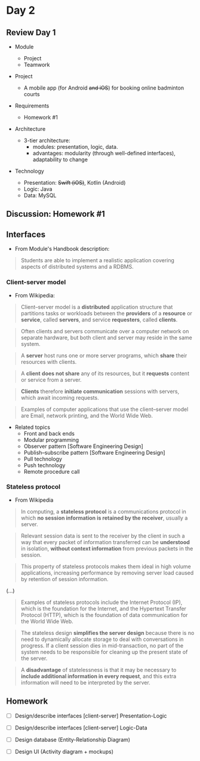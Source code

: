 # Day 2
## Review Day 1
* Module
  - Project
  - Teamwork

* Project
  - A mobile app (for Android <del>and iOS</del>) for booking 
online badminton courts

* Requirements
  - Homework #1

* Architecture
  * 3-tier architecture:
    - modules: presentation, logic, data.</li>
    - advantages: modularity (through well-defined interfaces), 
adaptability to change

* Technology
  - Presentation: <del>Swift (iOS)</del>, Kotlin (Android)
  - Logic: Java
  - Data: MySQL

## Discussion:  Homework #1

## Interfaces
- From Module's Handbook description:
> Students are able to implement a realistic application
> covering aspects of distributed systems and a RDBMS.

### Client-server model
- From Wikipedia:
 
> Client–server model is a __distributed__ application structure 
> that partitions tasks or workloads between 
> the __providers__ of a __resource__ 
> or __service__, called __servers__, and service __requesters__, 
> called __clients__.

> Often clients and servers communicate over a computer network 
> on separate hardware, but both client and server may reside 
> in the same system. 

> A __server__ host runs one or more server programs, 
> which __share__ their resources with clients. 

> A __client__ __does not share__ any of its resources, 
> but it __requests__ content or service from a server. 

> __Clients__ therefore __initiate communication__ sessions with servers, 
> which await incoming requests. 

> Examples of computer applications 
> that use the client–server model are Email, 
> network printing, and the World Wide Web. 

* Related topics
  * Front and back ends
  * Modular programming
  * Observer pattern [Software Engineering Design]
  * Publish–subscribe pattern [Software Engineering Design]
  * Pull technology 
  * Push technology
  * Remote procedure call 

### Stateless protocol
- From Wikipedia

> In computing, a __stateless protocol__ is a communications protocol 
> in which __no session information is retained by the receiver__, 
> usually a server. 

> Relevant session data is sent to the receiver by the client in such a 
> way that every packet of information transferred can be __understood__ 
> in isolation, __without context information__ from previous packets 
> in the session. 

> This property of stateless protocols makes them ideal in high volume 
> applications, increasing performance by removing server load caused 
> by retention of session information.

(...) 

> Examples of stateless protocols include the Internet Protocol (IP), 
> which is the foundation for the Internet, and 
> the Hypertext Transfer Protocol (HTTP), which is the foundation of 
> data communication for the World Wide Web.

> The stateless design __simplifies the server design__ because 
> there is no need to dynamically allocate storage to deal 
> with conversations in progress. 
> If a client session dies in mid-transaction, no part of the system
> needs to be responsible for cleaning up the present state of the
> server.

> A __disadvantage__ of statelessness is that it may be necessary 
> to __include additional information in every request__, 
> and this extra information will need to be interpreted by the server. 


## Homework
- [ ] Design/describe interfaces [client-server] Presentation-Logic
- [ ] Design/describe interfaces [client-server] Logic-Data 
- [ ] Design database (Entity-Relationship Diagram)
- [ ] Design UI (Activity diagram + mockups)




